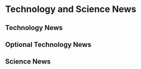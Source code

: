 <script setup>
import { ref } from 'vue';
import NavContainer from '../components/NavContainer.vue';
import newsData from '../assets/news/science-and-tech-news.json';

const data = ref(newsData);
</script>

# Technology and Science News

## Technology News

<NavContainer :data="data.technology"/>

## Optional Technology News

<NavContainer :data="data.optionalTech"/>

## Science News

<NavContainer :data="data.science"/>

